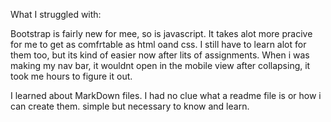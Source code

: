 What I struggled with:

Bootstrap is fairly new for mee, so is javascript. It takes alot more pracive for me to get as comfrtable as html oand css. I still have to learn alot for them too, but its kind of easier now after lits of assignments. 
When i was making my nav bar, it wouldnt open in the mobile view after collapsing, it took me hours to figure it out. 

I learned about MarkDown files. I had no clue what a readme file is or how i can create them. simple but necessary to know and learn.